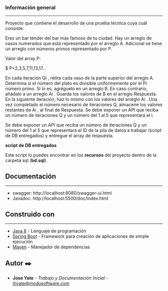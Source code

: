 ### Información general
***
Proyecto que contiene el desarrollo de una prueba técnica cuya cuál consiste:

Eres un bar ténder del bar más famoso de tu ciudad. Hay un arreglo de vasos numerados que está
representado por el arreglo A. Adicional se tiene un arreglo con números primos representado
por P.

Valor del array P:

$ P=2,3,5,7,11,13,17…

En cada iteración Qi , retira cada vaso de la parte superior del arreglo A. Determina si el número
del plato es divisible uniformemente por el Pi número primo. Si lo es, agréguelo en un arreglo B.
En caso contrario, añádalo a un arreglo Ai . Guarda los valores de B en el arreglo Respuesta. En
la siguiente iteración, haz lo mismo con los valores del arreglo Ai . Una vez completado el
número necesario de iteraciones Q, almacene los valores restantes de Ai , al final de Respuesta.
Se debe exponer un API que reciba un número de iteraciones Q y un número del 1 al 5 que
representara el i.

Se debe exponer un API que reciba un número de iteraciones Q y un número del 1 al 5 que
representara el ID de la pila de datos a trabajar (script de DB entregados) y entregue el array de
respuesta.

**script de DB entregados**

Este script lo puedes encontrar en los **recursos** del proyecto dentro de la carpeta sql (**bd.sql**).

## Documentación
***
* swagger: http://localhost:8080/swagger-ui.html 
* Javadoc: http://localhost:5500/doc/index.html

## Construido con
***
* [Java 8](https://docs.oracle.com/javase/8/docs/api/) - Lenguaje de programación
* [Spring Boot](https://docs.spring.io/spring-boot/docs/current/reference/htmlsingle/#legal) - Framework para creación de aplicaciones de simple ejecución
* [Maven](https://maven.apache.org/) - Manejador de dependencias

## Autor ✒️

* **Jose Yate** - *Trabajo y Documentación Inicial* - [jhyate@modusoftware.com](mailto:jhyate@modusoftware.com)
